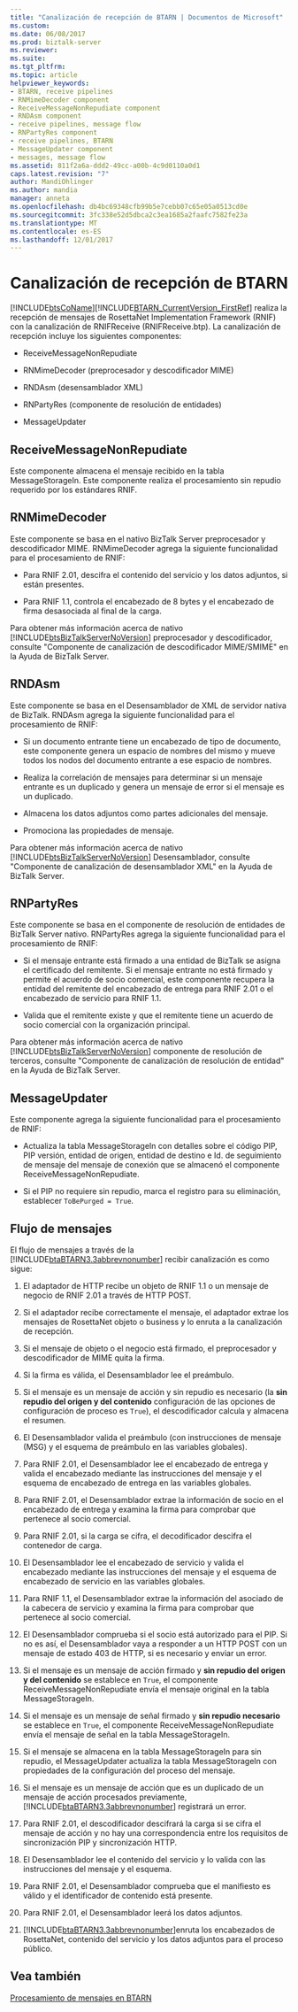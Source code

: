 ```yaml
---
title: "Canalización de recepción de BTARN | Documentos de Microsoft"
ms.custom: 
ms.date: 06/08/2017
ms.prod: biztalk-server
ms.reviewer: 
ms.suite: 
ms.tgt_pltfrm: 
ms.topic: article
helpviewer_keywords:
- BTARN, receive pipelines
- RNMimeDecoder component
- ReceiveMessageNonRepudiate component
- RNDAsm component
- receive pipelines, message flow
- RNPartyRes component
- receive pipelines, BTARN
- MessageUpdater component
- messages, message flow
ms.assetid: 811f2a6a-ddd2-49cc-a00b-4c9d0110a0d1
caps.latest.revision: "7"
author: MandiOhlinger
ms.author: mandia
manager: anneta
ms.openlocfilehash: db4bc69348cfb99b5e7cebb07c65e05a0513cd0e
ms.sourcegitcommit: 3fc338e52d5dbca2c3ea1685a2faafc7582fe23a
ms.translationtype: MT
ms.contentlocale: es-ES
ms.lasthandoff: 12/01/2017
---
```

# <a name="btarn-receive-pipeline"></a>Canalización de recepción de BTARN
[!INCLUDE[btsCoName](../../includes/btsconame-md.md)][!INCLUDE[BTARN_CurrentVersion_FirstRef](../../includes/btarn-currentversion-firstref-md.md)] realiza la recepción de mensajes de RosettaNet Implementation Framework (RNIF) con la canalización de RNIFReceive (RNIFReceive.btp). La canalización de recepción incluye los siguientes componentes:  
  
-   ReceiveMessageNonRepudiate  
  
-   RNMimeDecoder (preprocesador y descodificador MIME)  
  
-   RNDAsm (desensamblador XML)  
  
-   RNPartyRes (componente de resolución de entidades)  
  
-   MessageUpdater  
  
## <a name="receivemessagenonrepudiate"></a>ReceiveMessageNonRepudiate  
 Este componente almacena el mensaje recibido en la tabla MessageStorageIn. Este componente realiza el procesamiento sin repudio requerido por los estándares RNIF.  
  
## <a name="rnmimedecoder"></a>RNMimeDecoder  
 Este componente se basa en el nativo BizTalk Server preprocesador y descodificador MIME. RNMimeDecoder agrega la siguiente funcionalidad para el procesamiento de RNIF:  
  
-   Para RNIF 2.01, descifra el contenido del servicio y los datos adjuntos, si están presentes.  
  
-   Para RNIF 1.1, controla el encabezado de 8 bytes y el encabezado de firma desasociada al final de la carga.  
  
 Para obtener más información acerca de nativo [!INCLUDE[btsBizTalkServerNoVersion](../../includes/btsbiztalkservernoversion-md.md)] preprocesador y descodificador, consulte "Componente de canalización de descodificador MIME/SMIME" en la Ayuda de BizTalk Server.  
  
## <a name="rndasm"></a>RNDAsm  
 Este componente se basa en el Desensamblador de XML de servidor nativa de BizTalk. RNDAsm agrega la siguiente funcionalidad para el procesamiento de RNIF:  
  
-   Si un documento entrante tiene un encabezado de tipo de documento, este componente genera un espacio de nombres del mismo y mueve todos los nodos del documento entrante a ese espacio de nombres.  
  
-   Realiza la correlación de mensajes para determinar si un mensaje entrante es un duplicado y genera un mensaje de error si el mensaje es un duplicado.  
  
-   Almacena los datos adjuntos como partes adicionales del mensaje.  
  
-   Promociona las propiedades de mensaje.  
  
 Para obtener más información acerca de nativo [!INCLUDE[btsBizTalkServerNoVersion](../../includes/btsbiztalkservernoversion-md.md)] Desensamblador, consulte "Componente de canalización de desensamblador XML" en la Ayuda de BizTalk Server.  
  
## <a name="rnpartyres"></a>RNPartyRes  
 Este componente se basa en el componente de resolución de entidades de BizTalk Server nativo. RNPartyRes agrega la siguiente funcionalidad para el procesamiento de RNIF:  
  
-   Si el mensaje entrante está firmado a una entidad de BizTalk se asigna el certificado del remitente. Si el mensaje entrante no está firmado y permite el acuerdo de socio comercial, este componente recupera la entidad del remitente del encabezado de entrega para RNIF 2.01 o el encabezado de servicio para RNIF 1.1.  
  
-   Valida que el remitente existe y que el remitente tiene un acuerdo de socio comercial con la organización principal.  
  
 Para obtener más información acerca de nativo [!INCLUDE[btsBizTalkServerNoVersion](../../includes/btsbiztalkservernoversion-md.md)] componente de resolución de terceros, consulte "Componente de canalización de resolución de entidad" en la Ayuda de BizTalk Server.  
  
## <a name="messageupdater"></a>MessageUpdater  
 Este componente agrega la siguiente funcionalidad para el procesamiento de RNIF:  
  
-   Actualiza la tabla MessageStorageIn con detalles sobre el código PIP, PIP versión, entidad de origen, entidad de destino e Id. de seguimiento de mensaje del mensaje de conexión que se almacenó el componente ReceiveMessageNonRepudiate.  
  
-   Si el PIP no requiere sin repudio, marca el registro para su eliminación, establecer `ToBePurged = True`.  
  
## <a name="message-flow"></a>Flujo de mensajes  
 El flujo de mensajes a través de la [!INCLUDE[btaBTARN3.3abbrevnonumber](../../includes/btabtarn3-3abbrevnonumber-md.md)] recibir canalización es como sigue:  
  
1.  El adaptador de HTTP recibe un objeto de RNIF 1.1 o un mensaje de negocio de RNIF 2.01 a través de HTTP POST.  
  
2.  Si el adaptador recibe correctamente el mensaje, el adaptador extrae los mensajes de RosettaNet objeto o business y lo enruta a la canalización de recepción.  
  
3.  Si el mensaje de objeto o el negocio está firmado, el preprocesador y descodificador de MIME quita la firma.  
  
4.  Si la firma es válida, el Desensamblador lee el preámbulo.  
  
5.  Si el mensaje es un mensaje de acción y sin repudio es necesario (la **sin repudio del origen y del contenido** configuración de las opciones de configuración de proceso es `True`), el descodificador calcula y almacena el resumen.  
  
6.  El Desensamblador valida el preámbulo (con instrucciones de mensaje (MSG) y el esquema de preámbulo en las variables globales).  
  
7.  Para RNIF 2.01, el Desensamblador lee el encabezado de entrega y valida el encabezado mediante las instrucciones del mensaje y el esquema de encabezado de entrega en las variables globales.  
  
8.  Para RNIF 2.01, el Desensamblador extrae la información de socio en el encabezado de entrega y examina la firma para comprobar que pertenece al socio comercial.  
  
9. Para RNIF 2.01, si la carga se cifra, el decodificador descifra el contenedor de carga.  
  
10. El Desensamblador lee el encabezado de servicio y valida el encabezado mediante las instrucciones del mensaje y el esquema de encabezado de servicio en las variables globales.  
  
11. Para RNIF 1.1, el Desensamblador extrae la información del asociado de la cabecera de servicio y examina la firma para comprobar que pertenece al socio comercial.  
  
12. El Desensamblador comprueba si el socio está autorizado para el PIP. Si no es así, el Desensamblador vaya a responder a un HTTP POST con un mensaje de estado 403 de HTTP, si es necesario y enviar un error.  
  
13. Si el mensaje es un mensaje de acción firmado y **sin repudio del origen y del contenido** se establece en `True`, el componente ReceiveMessageNonRepudiate envía el mensaje original en la tabla MessageStorageIn.  
  
14. Si el mensaje es un mensaje de señal firmado y **sin repudio necesario** se establece en `True`, el componente ReceiveMessageNonRepudiate envía el mensaje de señal en la tabla MessageStorageIn.  
  
15. Si el mensaje se almacena en la tabla MessageStorageIn para sin repudio, el MessageUpdater actualiza la tabla MessageStorageIn con propiedades de la configuración del proceso del mensaje.  
  
16. Si el mensaje es un mensaje de acción que es un duplicado de un mensaje de acción procesados previamente, [!INCLUDE[btaBTARN3.3abbrevnonumber](../../includes/btabtarn3-3abbrevnonumber-md.md)] registrará un error.  
  
17. Para RNIF 2.01, el descodificador descifrará la carga si se cifra el mensaje de acción y no hay una correspondencia entre los requisitos de sincronización PIP y sincronización HTTP.  
  
18. El Desensamblador lee el contenido del servicio y lo valida con las instrucciones del mensaje y el esquema.  
  
19. Para RNIF 2.01, el Desensamblador comprueba que el manifiesto es válido y el identificador de contenido está presente.  
  
20. Para RNIF 2.01, el Desensamblador leerá los datos adjuntos.  
  
21. [!INCLUDE[btaBTARN3.3abbrevnonumber](../../includes/btabtarn3-3abbrevnonumber-md.md)]enruta los encabezados de RosettaNet, contenido del servicio y los datos adjuntos para el proceso público.  
  
## <a name="see-also"></a>Vea también  
 [Procesamiento de mensajes en BTARN](../../adapters-and-accelerators/accelerator-rosettanet/message-processing-in-btarn.md)